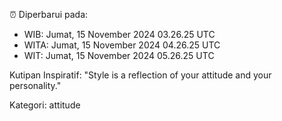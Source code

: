 ⏰ Diperbarui pada:
- WIB: Jumat, 15 November 2024 03.26.25 UTC
- WITA: Jumat, 15 November 2024 04.26.25 UTC
- WIT: Jumat, 15 November 2024 05.26.25 UTC

Kutipan Inspiratif:
"Style is a reflection of your attitude and your personality."


Kategori: attitude

